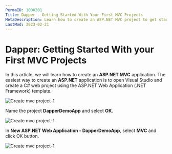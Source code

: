 ```yaml
---
PermaID: 1000201
Title: Dapper - Getting Started With Your First MVC Projects
MetaDescription: Learn how to create an ASP.NET MVC project to get started with Dapper. Follow our step-by-step Dapper tutorial with image to create your first MVC project.
LastMod: 2023-02-21
---
```


# Dapper: Getting Started With your First MVC Projects

In this article, we will learn how to create an **ASP.NET MVC** application. The easiest way to create an **ASP.NET** application is to open Visual Studio and create a C# web project using the ASP.NET Web Application (.NET Framework) template. 

<img src="https://raw.githubusercontent.com/zzzprojects/docs/master/dappertutorial.net/images/create-mvc-project-1.png" alt="Create mvc project-1">

Name the project **DapperDemoApp** and select **OK**.

<img src="https://raw.githubusercontent.com/zzzprojects/docs/master/dappertutorial.net/images/create-mvc-project-2.png" alt="Create mvc project-1">

In **New ASP.NET Web Application - DapperDemoApp**, select **MVC** and click OK button. 

<img src="https://raw.githubusercontent.com/zzzprojects/docs/master/dappertutorial.net/images/create-mvc-project.png" alt="Create mvc project-1">

